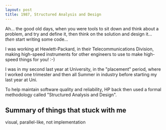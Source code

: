 ```yaml
---
layout: post
title: 1987, Structured Analysis and Design
--- 
```


Ah... the good old days, when you were tools to sit down and think about a problem, and try and define it, then 
think on the solution and design it... _then_ start writing some code...

I was working at Hewlett-Packard, in their Telecommunications Division, making high-speed instruments for other
engineers to use to make high-speed things for you! :-)

I was in my second last year at University, in the "placement" period, where I worked one trimester and then all Summer
in industry before starting my last year at Uni.

To help maintain software quality and reliability, HP back then used a formal methodology called 
"Structured Analysis and Design".

## Summary of things that stuck with me
visual, parallel-like, not implementation